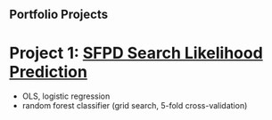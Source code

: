 ## Portfolio Projects

# Project 1: [SFPD Search Likelihood Prediction](https://github.com/shobhanmangla/Data-Science-Projects/tree/main/SFPD-Search-Predictions)
- OLS, logistic regression
- random forest classifier (grid search, 5-fold cross-validation)



